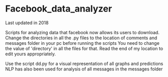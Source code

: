 # Facebook_data_analyzer

Last updated in 2018

Scripts for analyzing data that facebook now allows its users to download.
Change the directories in all the .py files to the location of comments and messages folder in your pc before running the scripts
You need to change the value of 'directory' in all the files for that. Read the end of my location to edit yours appropriately.


Use the script dd.py for a visual representation of all graphs and predictions
NLP has also been used for analysis of all messages in the messages folder
